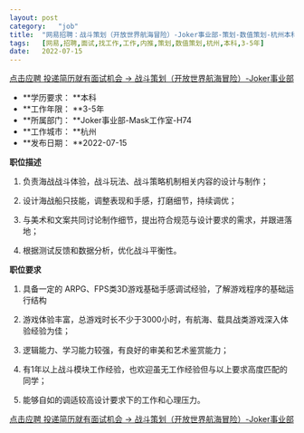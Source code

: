 ```yaml
---
layout:	post
category:	"job"
title:	"网易招聘：战斗策划（开放世界航海冒险）-Joker事业部-策划-数值策划-杭州本科3-5年"
tags:	[网易,招聘,面试,找工作,工作,内推,策划,数值策划,杭州,本科,3-5年]
date:	2022-07-15
---
```


[点击应聘 投递简历就有面试机会 ->  战斗策划（开放世界航海冒险）-Joker事业部](http://mobile.bole.netease.com/bole/boleDetail?id=40546&employeeId=346f03c3cda5f04c&key=all)



- **学历要求： **本科
- **工作年限： **3-5年
- **所属部门： **Joker事业部-Mask工作室-H74
- **工作城市： **杭州
- **发布日期： **2022-07-15



**职位描述**

1. 负责海战战斗体验，战斗玩法、战斗策略机制相关内容的设计与制作；

2. 设计海战船只技能，调整表现和手感，打磨细节，持续调优；

3. 与美术和文案共同讨论制作细节，提出符合规范与设计要求的需求，并跟进落地；

4. 根据测试反馈和数据分析，优化战斗平衡性。





**职位要求**

1. 具备一定的 ARPG、FPS类3D游戏基础手感调试经验，了解游戏程序的基础运行结构

2. 游戏体验丰富，总游戏时长不少于3000小时，有航海、载具战类游戏深入体验经验为佳；

3. 逻辑能力、学习能力较强，有良好的审美和艺术鉴赏能力；

4. 有1年以上战斗模块工作经验，也欢迎虽无工作经验但与以上要求高度匹配的同学；

5. 能够自如的调适较高设计要求下的工作和心理压力。



[点击应聘 投递简历就有面试机会 ->  战斗策划（开放世界航海冒险）-Joker事业部](http://mobile.bole.netease.com/bole/boleDetail?id=40546&employeeId=346f03c3cda5f04c&key=all)